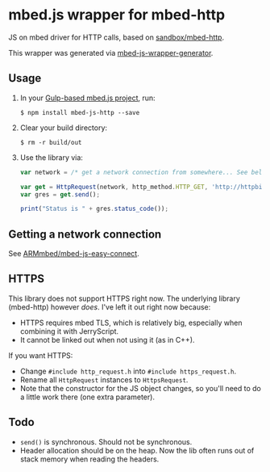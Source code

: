 # mbed.js wrapper for mbed-http

JS on mbed driver for HTTP calls, based on [sandbox/mbed-http](http://developer.mbed.org/teams/sandbox/code/mbed-http/).

This wrapper was generated via [mbed-js-wrapper-generator](https://github.com/janjongboom/mbed-js-wrapper-generator).

## Usage

1. In your [Gulp-based mbed.js project](https://github.com/ARMmbed/mbed-js-example), run:

    ```
    $ npm install mbed-js-http --save
    ```

1. Clear your build directory:

    ```
    $ rm -r build/out
    ```

1. Use the library via:

    ```js
    var network = /* get a network connection from somewhere... See below. */

    var get = HttpRequest(network, http_method.HTTP_GET, 'http://httpbin.org/status/418');
	var gres = get.send();

    print("Status is " + gres.status_code());
    ```

## Getting a network connection

See [ARMmbed/mbed-js-easy-connect](https://github.com/armmbed/mbed-js-easy-connect).

## HTTPS

This library does not support HTTPS right now. The underlying library (mbed-http) however *does*. I've left it out right now because:

* HTTPS requires mbed TLS, which is relatively big, especially when combining it with JerryScript.
* It cannot be linked out when not using it (as in C++).

If you want HTTPS:

* Change `#include http_request.h` into `#include https_request.h`.
* Rename all `HttpRequest` instances to `HttpsRequest`.
* Note that the constructor for the JS object changes, so you'll need to do a little work there (one extra parameter).

## Todo

* `send()` is synchronous. Should not be synchronous.
* Header allocation should be on the heap. Now the lib often runs out of stack memory when reading the headers.
